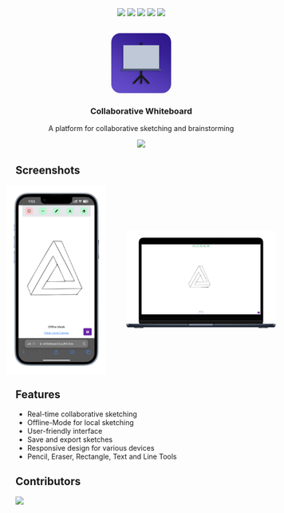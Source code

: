<div align="center">
  <img src="https://img.shields.io/badge/React-61DAFB.svg?style=for-the-badge&logo=React&logoColor=white">
  <img src="https://img.shields.io/badge/Socket.IO-010101.svg?style=for-the-badge&logo=Socket.IO&logoColor=white">
  <img src="https://img.shields.io/badge/node.js-6DA55F?style=for-the-badge&logo=node.js&logoColor=white">
  <img src="https://img.shields.io/badge/Redis-DC382D.svg?style=for-the-badge&logo=Redis&logoColor=white">
  <img src="https://img.shields.io/badge/MongoDB-47A248.svg?style=for-the-badge&logo=MongoDB&logoColor=white">
</div>

<br />
<p align="center">
  <img src="frontend/assets/icon.png" alt="Logo" width="120" height="120" style="border-radius:15%;">

  <h3 align="center">Collaborative Whiteboard</h3>
  <p align="center">A platform for collaborative sketching and brainstorming</p>
</p>

<div align="center" style="display: flex; flex-direction: column;">
  <a href="https://whiteboard.kuuhhl.live/">
    <img src="https://img.shields.io/badge/Try frontend-00358a?style=for-the-badge&logo=google-chrome&logoColor=white">
  </a>
</div>




## Screenshots

<div style="display: flex; justify-content:center; align-items:center;" align="center">
  <img src="frontend/screenshot-1.png" alt="Screenshot 1" width="200" style="margin-right: 20px;">
  <img src="frontend/screenshot-2.png" alt="Screenshot 2" width="300" style="margin-left: 20px;">
</div>

## Features

* Real-time collaborative sketching
* Offline-Mode for local sketching
* User-friendly interface
* Save and export sketches
* Responsive design for various devices
* Pencil, Eraser, Rectangle, Text and Line Tools

## Contributors

<a href="https://github.com/kuuhhl/Collaborative-Whiteboard/graphs/contributors">
  <img src="https://contrib.rocks/image?repo=kuuhhl/Collaborative-Whiteboard" />
</a>
